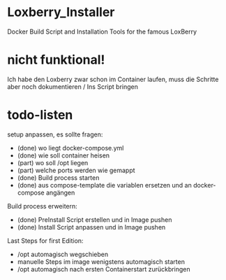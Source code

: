 # Loxberry_Installer
Docker Build Script and Installation Tools for the famous LoxBerry

# nicht funktional!
Ich habe den Loxberry zwar schon im Container laufen, muss die Schritte aber noch dokumentieren / Ins Script bringen

# todo-listen
setup anpassen, es sollte fragen:
- (done) wo liegt docker-compose.yml
- (done) wie soll container heisen
- (part) wo soll /opt liegen
- (part) welche ports werden wie gemappt
- (done) Build process starten 
- (done) aus compose-template die variablen ersetzen und an docker-compose angängen

Build process erweitern:
- (done) PreInstall Script erstellen und in Image pushen
- (done) Install Script anpassen und in Image pushen

Last Steps for first Edition:
- /opt automagisch wegschieben
- manuelle Steps im image wenigstens automagisch starten
- /opt automagisch nach ersten Containerstart zurückbringen
